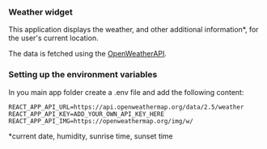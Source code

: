 ### Weather widget

This application displays the weather, and other additional information*, for the user's current location. 

The data is fetched using the [OpenWeatherAPI](https://openweathermap.org/api).


### Setting up the environment variables
In you main app folder create a .env file and add the following content:
```
REACT_APP_API_URL=https://api.openweathermap.org/data/2.5/weather
REACT_APP_API_KEY=ADD_YOUR_OWN_API_KEY_HERE
REACT_APP_API_IMG=https://openweathermap.org/img/w/
```


*current date, humidity, sunrise time, sunset time

